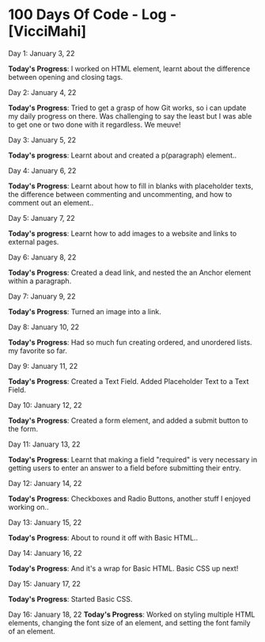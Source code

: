 # 100 Days Of Code - Log -  [VicciMahi]

Day 1: January 3, 22

**Today's Progress**: I worked on HTML element, learnt about the difference between opening and closing tags.

Day 2: January 4, 22

**Today's Progress**: Tried to get a grasp of how Git works, so i can update my daily progress on there. Was challenging to say the least but I was able to get one or two done with it regardless. We meuve!

Day 3: January 5, 22

**Today's progress**: Learnt about and created a p(paragraph) element..

Day 4: January 6, 22

**Today's Progress**: Learnt about how to fill in blanks with placeholder texts, the difference between commenting and uncommenting, and how to comment out an element..

Day 5: January 7, 22

**Today's progress**: Learnt how to add images to a website and links to external pages.

Day 6: January 8, 22

**Today's Progress**: Created a dead link, and nested the an Anchor element within a paragraph.

Day 7: January 9, 22

**Today's Progress**: Turned an image into a link.

Day 8: January 10, 22

**Today's Progress**: Had so much fun creating ordered, and unordered lists. my favorite so far.

Day 9: January 11, 22

**Today's Progress**: Created a Text Field. Added Placeholder Text to a Text Field.

Day 10: January 12, 22

**Today's Progress**: Created a form element, and added a submit button to the form.

Day 11: January 13, 22

**Today's Progress**: Learnt that making a field "required" is very necessary in getting users to enter an answer to a field before submitting their entry.

Day 12: January 14, 22

**Today's Progress**: Checkboxes and Radio Buttons, another stuff I enjoyed working on..

Day 13: January 15, 22

**Today's Progress**: About to round it off with Basic HTML..

Day 14: January 16, 22

**Today's Progress**: And it's a wrap for Basic HTML. Basic CSS up next!

Day 15: January 17, 22

**Today's Progress**: Started Basic CSS.

Day 16: January 18, 22
**Today's Progress**: Worked on styling multiple HTML elements, changing the font size of an element, and setting the font family of an element.


